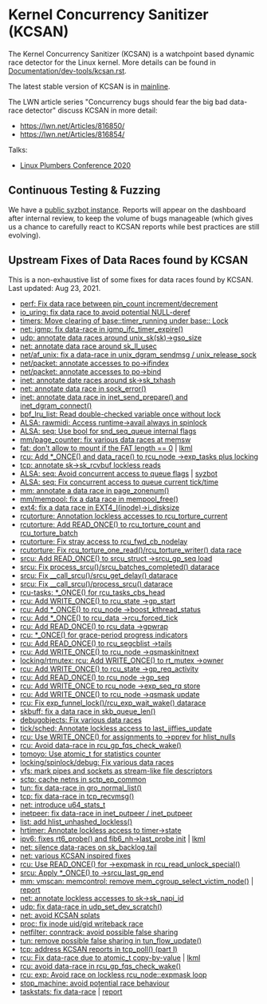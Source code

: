 Kernel Concurrency Sanitizer (KCSAN)
====================================

The Kernel Concurrency Sanitizer (KCSAN) is a watchpoint based dynamic race detector for the Linux kernel. More details can be found in [Documentation/dev-tools/kcsan.rst](https://www.kernel.org/doc/html/latest/dev-tools/kcsan.html).

The latest stable version of KCSAN is in [mainline](https://git.kernel.org/pub/scm/linux/kernel/git/torvalds/linux.git/log/kernel/kcsan).

The LWN article series "Concurrency bugs should fear the big bad data-race detector" discuss KCSAN in more detail:

* https://lwn.net/Articles/816850/
* https://lwn.net/Articles/816854/

Talks:

* [Linux Plumbers Conference 2020](/KCSAN/LPC2020-KCSAN.pdf)

Continuous Testing & Fuzzing
----------------------------

We have a [public syzbot instance](https://syzkaller.appspot.com/upstream?manager=ci2-upstream-kcsan-gce). Reports will appear on the dashboard after internal review, to keep the volume of bugs manageable (which gives us a chance to carefully react to KCSAN reports while best practices are still evolving).

Upstream Fixes of Data Races found by KCSAN
-------------------------------------------

This is a non-exhaustive list of some fixes for data races found by KCSAN.
Last updated: Aug 23, 2021.

* [perf: Fix data race between pin_count increment/decrement](https://git.kernel.org/pub/scm/linux/kernel/git/torvalds/linux.git/commit/?id=6c605f8371159432ec61cbb1488dcf7ad24ad19a)
* [io_uring: fix data race to avoid potential NULL-deref](https://git.kernel.org/pub/scm/linux/kernel/git/torvalds/linux.git/commit/?id=b16ef427adf31fb4f6522458d37b3fe21d6d03b8)
* [timers: Move clearing of base::timer_running under base:: Lock](https://git.kernel.org/pub/scm/linux/kernel/git/torvalds/linux.git/commit/?id=bb7262b295472eb6858b5c49893954794027cd84)
* [net: igmp: fix data-race in igmp_ifc_timer_expire()](https://git.kernel.org/pub/scm/linux/kernel/git/torvalds/linux.git/commit/?id=4a2b285e7e103d4d6c6ed3e5052a0ff74a5d7f15)
* [udp: annotate data races around unix_sk(sk)->gso_size](https://git.kernel.org/pub/scm/linux/kernel/git/torvalds/linux.git/commit/?id=18a419bad63b7f68a1979e28459782518e7b6bbe)
* [net: annotate data race around sk_ll_usec](https://git.kernel.org/pub/scm/linux/kernel/git/torvalds/linux.git/commit/?id=0dbffbb5335a1e3aa6855e4ee317e25e669dd302)
* [net/af_unix: fix a data-race in unix_dgram_sendmsg / unix_release_sock](https://git.kernel.org/pub/scm/linux/kernel/git/torvalds/linux.git/commit/?id=a494bd642d9120648b06bb7d28ce6d05f55a7819)
* [net/packet: annotate accesses to po->ifindex](https://git.kernel.org/pub/scm/linux/kernel/git/torvalds/linux.git/commit/?id=e032f7c9c7cefffcfb79b9fc16c53011d2d9d11f)
* [net/packet: annotate accesses to po->bind](https://git.kernel.org/pub/scm/linux/kernel/git/torvalds/linux.git/commit/?id=c7d2ef5dd4b03ed0ee1d13bc0c55f9cf62d49bd6)
* [inet: annotate date races around sk->sk_txhash](https://git.kernel.org/pub/scm/linux/kernel/git/torvalds/linux.git/commit/?id=b71eaed8c04f72a919a9c44e83e4ee254e69e7f3)
* [net: annotate data race in sock_error()](https://git.kernel.org/pub/scm/linux/kernel/git/torvalds/linux.git/commit/?id=f13ef10059ccf5f4ed201cd050176df62ec25bb8)
* [inet: annotate data race in inet_send_prepare() and inet_dgram_connect()](https://git.kernel.org/pub/scm/linux/kernel/git/torvalds/linux.git/commit/?id=dcd01eeac14486b56a790f5cce9b823440ba5b34)
* [bpf_lru_list: Read double-checked variable once without lock](https://git.kernel.org/pub/scm/linux/kernel/git/torvalds/linux.git/commit/?id=6df8fb83301d68ea0a0c0e1cbcc790fcc333ed12)
* [ALSA: rawmidi: Access runtime->avail always in spinlock](https://git.kernel.org/pub/scm/linux/kernel/git/torvalds/linux.git/commit/?id=88a06d6fd6b369d88cec46c62db3e2604a2f50d5)
* [ALSA: seq: Use bool for snd_seq_queue internal flags](https://git.kernel.org/pub/scm/linux/kernel/git/torvalds/linux.git/commit/?id=4ebd47037027c4beae99680bff3b20fdee5d7c1e)
* [mm/page_counter: fix various data races at memsw](https://git.kernel.org/pub/scm/linux/kernel/git/torvalds/linux.git/commit/?id=6e4bd50f3888fa8fea8bc66a0ad4ad5f1c862961)
* [fat: don't allow to mount if the FAT length == 0](https://git.kernel.org/pub/scm/linux/kernel/git/torvalds/linux.git/commit/?id=b1b65750b8db67834482f758fc385bfa7560d228) | [lkml](https://lkml.kernel.org/r/0000000000000cfff005a26226ce@google.com)
* [rcu: Add *_ONCE() and data_race() to rcu_node ->exp_tasks plus locking](https://git.kernel.org/pub/scm/linux/kernel/git/torvalds/linux.git/commit/?id=314eeb43e5f22856b281c91c966e51e5782a3498)
* [tcp: annotate sk->sk_rcvbuf lockless reads](https://git.kernel.org/pub/scm/linux/kernel/git/torvalds/linux.git/commit/?id=ebb3b78db7bf842270a46fd4fe7cc45c78fa5ed6)
* [ALSA: seq: Avoid concurrent access to queue flags](https://git.kernel.org/pub/scm/linux/kernel/git/torvalds/linux.git/commit/?id=bb51e669fa49feb5904f452b2991b240ef31bc97) | [syzbot](https://syzkaller.appspot.com/bug?id=7f6dc75cdfdaa26c6ba5c170063af241807683f6) 
* [ALSA: seq: Fix concurrent access to queue current tick/time](https://git.kernel.org/pub/scm/linux/kernel/git/torvalds/linux.git/commit/?id=dc7497795e014d84699c3b8809ed6df35352dd74)
* [mm: annotate a data race in page_zonenum()](https://lore.kernel.org/patchwork/patch/1194300/)
* [mm/mempool: fix a data race in mempool_free()](https://lore.kernel.org/patchwork/patch/1192684/)
* [ext4: fix a data race in EXT4_I(inode)->i_disksize](https://lore.kernel.org/patchwork/patch/1190562/)
* [rcutorture: Annotation lockless accesses to rcu_torture_current](https://lore.kernel.org/patchwork/patch/1195006/)
* [rcutorture: Add READ_ONCE() to rcu_torture_count and rcu_torture_batch](https://lore.kernel.org/patchwork/patch/1195005/)
* [rcutorture: Fix stray access to rcu_fwd_cb_nodelay](https://lore.kernel.org/patchwork/patch/1195004/)
* [rcutorture: Fix rcu_torture_one_read()/rcu_torture_writer() data race](https://lore.kernel.org/patchwork/patch/1195003/)
* [srcu: Add READ_ONCE() to srcu_struct ->srcu_gp_seq load](https://lore.kernel.org/patchwork/patch/1194990/)
* [srcu: Fix process_srcu()/srcu_batches_completed() datarace](https://lore.kernel.org/patchwork/patch/1194989/)
* [srcu: Fix __call_srcu()/srcu_get_delay() datarace](https://lore.kernel.org/patchwork/patch/1194988/)
* [srcu: Fix __call_srcu()/process_srcu() datarace](https://lore.kernel.org/patchwork/patch/1194987/)
* [rcu-tasks: *_ONCE() for rcu_tasks_cbs_head](https://lore.kernel.org/patchwork/patch/1194983/)
* [rcu: Add WRITE_ONCE() to rcu_state ->gp_start](https://lore.kernel.org/patchwork/patch/1194955/)
* [rcu: Add *_ONCE() to rcu_node ->boost_kthread_status](https://lore.kernel.org/patchwork/patch/1194952/)
* [rcu: Add *_ONCE() to rcu_data ->rcu_forced_tick](https://lore.kernel.org/patchwork/patch/1194951/)
* [rcu: Add READ_ONCE() to rcu_data ->gpwrap](https://lore.kernel.org/patchwork/patch/1194950/)
* [rcu: *_ONCE() for grace-period progress indicators](https://lore.kernel.org/patchwork/patch/1194948/)
* [rcu: Add READ_ONCE() to rcu_segcblist ->tails](https://lore.kernel.org/patchwork/patch/1194947/)
* [rcu: Add WRITE_ONCE() to rcu_node ->qsmaskinitnext](https://lore.kernel.org/patchwork/patch/1194945/)
* [locking/rtmutex: rcu: Add WRITE_ONCE() to rt_mutex ->owner](https://lore.kernel.org/patchwork/patch/1194946/)
* [rcu: Add WRITE_ONCE() to rcu_state ->gp_req_activity](https://lore.kernel.org/patchwork/patch/1194944/)
* [rcu: Add READ_ONCE() to rcu_node ->gp_seq](https://lore.kernel.org/patchwork/patch/1194943/)
* [rcu: Add WRITE_ONCE to rcu_node ->exp_seq_rq store](https://lore.kernel.org/patchwork/patch/1194942/)
* [rcu: Add WRITE_ONCE() to rcu_node ->qsmask update](https://lore.kernel.org/patchwork/patch/1194941/)
* [rcu: Fix exp_funnel_lock()/rcu_exp_wait_wake() datarace](https://lore.kernel.org/patchwork/patch/1194939/)
* [skbuff: fix a data race in skb_queue_len()](https://git.kernel.org/pub/scm/linux/kernel/git/torvalds/linux.git/commit/?id=86b18aaa2b5b5bb48e609cd591b3d2d0fdbe0442)
* [debugobjects: Fix various data races](https://git.kernel.org/pub/scm/linux/kernel/git/torvalds/linux.git/commit/?id=35fd7a637c42bb54ba4608f4d40ae6e55fc88781)
* [tick/sched: Annotate lockless access to last_jiffies_update](https://git.kernel.org/pub/scm/linux/kernel/git/torvalds/linux.git/commit/?id=de95a991bb72e009f47e0c4bbc90fc5f594588d5)
* [rcu: Use WRITE_ONCE() for assignments to ->pprev for hlist_nulls](https://git.kernel.org/pub/scm/linux/kernel/git/torvalds/linux.git/commit/?id=860c8802ace14c646864795e057349c9fb2d60ad)
* [rcu: Avoid data-race in rcu_gp_fqs_check_wake()](https://git.kernel.org/pub/scm/linux/kernel/git/torvalds/linux.git/commit/?id=6935c3983b246d5fbfebd3b891c825e65c118f2d)
* [tomoyo: Use atomic_t for statistics counter](https://git.kernel.org/pub/scm/linux/kernel/git/torvalds/linux.git/commit/?id=a8772fad0172aeae339144598b809fd8d4823331)
* [locking/spinlock/debug: Fix various data races](https://git.kernel.org/pub/scm/linux/kernel/git/torvalds/linux.git/commit/?id=1a365e822372ba24c9da0822bc583894f6f3d821)
* [vfs: mark pipes and sockets as stream-like file descriptors](https://git.kernel.org/pub/scm/linux/kernel/git/torvalds/linux.git/commit/?id=d8e464ecc17b4444e9a3e148a9748c4828c6328c)
* [sctp: cache netns in sctp_ep_common](https://git.kernel.org/pub/scm/linux/kernel/git/torvalds/linux.git/commit/?id=312434617cb16be5166316cf9d08ba760b1042a1)
* [tun: fix data-race in gro_normal_list()](https://git.kernel.org/pub/scm/linux/kernel/git/torvalds/linux.git/commit/?id=c39e342a050a4425348e6fe7f75827c0a1a7ebc5)
* [tcp: fix data-race in tcp_recvmsg()](http://lkml.kernel.org/r/20191106205933.149697-1-edumazet@google.com)
* [net: introduce u64_stats_t](http://lkml.kernel.org/r/20191108002722.129055-1-edumazet@google.com)
* [inetpeer: fix data-race in inet_putpeer / inet_putpeer](http://lkml.kernel.org/r/20191107183042.6286-1-edumazet@google.com)
* [list: add hlist_unhashed_lockless()](http://lkml.kernel.org/r/20191107193738.195914-1-edumazet@google.com)
* [hrtimer: Annotate lockless access to timer->state](https://lore.kernel.org/lkml/20191106174804.74723-1-edumazet@google.com/)
* [ipv6: fixes rt6_probe() and fib6_nh->last_probe init](https://git.kernel.org/pub/scm/linux/kernel/git/torvalds/linux.git/commit/?id=1bef4c223b8588cf50433bdc2c6953d82949b3b3) | [lkml](https://lore.kernel.org/netdev/20191107024509.87121-1-edumazet@google.com/)
* [net: silence data-races on sk_backlog.tail](https://lore.kernel.org/netdev/20191106180411.113080-1-edumazet@google.com/)
* [net: various KCSAN inspired fixes](https://lore.kernel.org/netdev/20191105221154.232754-1-edumazet@google.com/)
* [rcu: Use READ_ONCE() for ->expmask in rcu_read_unlock_special()](http://lkml.kernel.org/r/20191104162652.GC20975@paulmck-ThinkPad-P72)
* [srcu: Apply *_ONCE() to ->srcu_last_gp_end](http://lkml.kernel.org/r/20191104161152.GB20975@paulmck-ThinkPad-P72)
* [mm: vmscan: memcontrol: remove mem_cgroup_select_victim_node()](http://lkml.kernel.org/r/20191030204232.139424-1-shakeelb@google.com) | [report](http://lkml.kernel.org/r/20191029005405.201986-1-shakeelb@google.com)
* [net: annotate lockless accesses to sk->sk_napi_id](http://lkml.kernel.org/r/20191029175444.83564-1-edumazet@google.com)
* [udp: fix data-race in udp_set_dev_scratch()](http://lkml.kernel.org/r/20191024184331.28920-1-edumazet@google.com)
* [net: avoid KCSAN splats](https://lore.kernel.org/netdev/20191024054452.81661-1-edumazet@google.com/)
* [proc: fix inode uid/gid writeback race](http://lkml.kernel.org/r/20191020173010.GA14744@avx2)
* [netfilter: conntrack: avoid possible false sharing](https://lore.kernel.org/netdev/20191009212451.0522979f@cakuba.netronome.com/T/)
* [tun: remove possible false sharing in tun_flow_update()](http://lkml.kernel.org/r/20191009162002.19360-1-edumazet@google.com)
* [tcp: address KCSAN reports in tcp_poll() (part I)](https://lore.kernel.org/netdev/20191011031746.16220-1-edumazet@google.com/)
* [rcu: Fix data-race due to atomic_t copy-by-value](https://git.kernel.org/pub/scm/linux/kernel/git/torvalds/linux.git/commit/?id=6cf539a87a61a4fbc43f625267dbcbcf283872ed) | [lkml](https://lore.kernel.org/lkml/20191009155743.202142-1-elver@google.com/)
* [rcu: avoid data-race in rcu_gp_fqs_check_wake()](https://lore.kernel.org/lkml/20191009212154.24709-1-edumazet@google.com/)
* [rcu: exp: Avoid race on lockless rcu_node::expmask loop](https://lore.kernel.org/lkml/20191008025056.GA2701514@tardis/)
* [stop_machine: avoid potential race behaviour](https://lore.kernel.org/lkml/20191007104536.27276-1-mark.rutland@arm.com/)
* [taskstats: fix data-race](https://lore.kernel.org/lkml/20191009114809.8643-1-christian.brauner@ubuntu.com/) | [report](https://lore.kernel.org/lkml/0000000000009b403005942237bf@google.com/)
